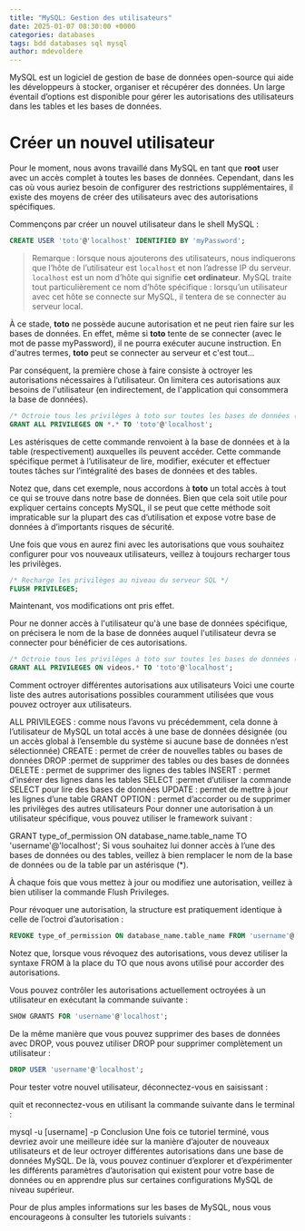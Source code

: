 ```yaml
---
title: "MySQL: Gestion des utilisateurs"
date: 2025-01-07 08:30:00 +0000 
categories: databases
tags: bdd databases sql mysql
author: mdevoldere
--- 
```



MySQL est un logiciel de gestion de base de données open-source qui aide les développeurs à stocker, organiser et récupérer des données. Un large éventail d’options est disponible pour gérer les autorisations des utilisateurs dans les tables et les bases de données. 


# Créer un nouvel utilisateur

Pour le moment, nous avons travaillé dans MySQL en tant que **root** user avec un accès complet à toutes les bases de données. Cependant, dans les cas où vous auriez besoin de configurer des restrictions supplémentaires, il existe des moyens de créer des utilisateurs avec des autorisations spécifiques.

Commençons par créer un nouvel utilisateur dans le shell MySQL :

```sql
CREATE USER 'toto'@'localhost' IDENTIFIED BY 'myPassword';
```

> Remarque : lorsque nous ajouterons des utilisateurs, nous indiquerons que l’hôte de l’utilisateur est `localhost` et non l’adresse IP du serveur. `localhost` est un nom d’hôte qui signifie **cet ordinateur**. MySQL traite tout particulièrement ce nom d’hôte spécifique : lorsqu’un utilisateur avec cet hôte se connecte sur MySQL, il tentera de se connecter au serveur local.

À ce stade, **toto** ne possède aucune autorisation et ne peut rien faire sur les bases de données. En effet, même si **toto** tente de se connecter (avec le mot de passe myPassword), il ne pourra exécuter aucune instruction. En d'autres termes, **toto** peut se connecter au serveur et c'est tout...

Par conséquent, la première chose à faire consiste à octroyer les autorisations nécessaires à l’utilisateur. On limitera ces autorisations aux besoins de l'utilisateur (en indirectement, de l'application qui consommera la base de données).

```sql
/* Octroie tous les privilèges à toto sur toutes les bases de données (*.*) */
GRANT ALL PRIVILEGES ON *.* TO 'toto'@'localhost';
```

Les astérisques de cette commande renvoient à la base de données et à la table (respectivement) auxquelles ils peuvent accéder. Cette commande spécifique permet à l’utilisateur de lire, modifier, exécuter et effectuer toutes tâches sur l’intégralité des bases de données et des tables.

Notez que, dans cet exemple, nous accordons à **toto** un total accès à tout ce qui se trouve dans notre base de données. Bien que cela soit utile pour expliquer certains concepts MySQL, il se peut que cette méthode soit impraticable sur la plupart des cas d’utilisation et expose votre base de données à d’importants risques de sécurité.

Une fois que vous en aurez fini avec les autorisations que vous souhaitez configurer pour vos nouveaux utilisateurs, veillez à toujours recharger tous les privilèges.

```sql
/* Recharge les privilèges au niveau du serveur SQL */
FLUSH PRIVILEGES;
```

Maintenant, vos modifications ont pris effet.

Pour ne donner accès à l'utilisateur qu'à une base de données spécifique, on précisera le nom de la base de données auquel l'utilisateur devra se connecter pour bénéficier de ces autorisations.

```sql
/* Octroie tous les privilèges à toto sur toutes les bases de données (*.*) */
GRANT ALL PRIVILEGES ON videos.* TO 'toto'@'localhost';
```

Comment octroyer différentes autorisations aux utilisateurs
Voici une courte liste des autres autorisations possibles couramment utilisées que vous pouvez octroyer aux utilisateurs.

ALL PRIVILEGES : comme nous l’avons vu précédemment, cela donne à l’utilisateur de MySQL un total accès à une base de données désignée (ou un accès global à l’ensemble du système si aucune base de données n’est sélectionnée)
CREATE : permet de créer de nouvelles tables ou bases de données
DROP :permet de supprimer des tables ou des bases de données
DELETE : permet de supprimer des lignes des tables
INSERT : permet d’insérer des lignes dans les tables
SELECT :permet d’utiliser la commande SELECT pour lire des bases de données
UPDATE : permet de mettre à jour les lignes d’une table
GRANT OPTION : permet d’accorder ou de supprimer les privilèges des autres utilisateurs
Pour donner une autorisation à un utilisateur spécifique, vous pouvez utiliser le framework suivant :

GRANT type_of_permission ON database_name.table_name TO 'username'@'localhost';
Si vous souhaitez lui donner accès à l’une des bases de données ou des tables, veillez à bien remplacer le nom de la base de données ou de la table par un astérisque (*).

À chaque fois que vous mettez à jour ou modifiez une autorisation, veillez à bien utiliser la commande Flush Privileges.

Pour révoquer une autorisation, la structure est pratiquement identique à celle de l’octroi d’autorisation :

```sql
REVOKE type_of_permission ON database_name.table_name FROM 'username'@'localhost';
```

Notez que, lorsque vous révoquez des autorisations, vous devez utiliser la syntaxe FROM à la place du TO que nous avons utilisé pour accorder des autorisations.

Vous pouvez contrôler les autorisations actuellement octroyées à un utilisateur en exécutant la commande suivante :

```sql
SHOW GRANTS FOR 'username'@'localhost';
```

De la même manière que vous pouvez supprimer des bases de données avec DROP, vous pouvez utiliser DROP pour supprimer complètement un utilisateur :

```sql
DROP USER 'username'@'localhost';
```

Pour tester votre nouvel utilisateur, déconnectez-vous en saisissant :

quit
et reconnectez-vous en utilisant la commande suivante dans le terminal :

mysql -u [username] -p
Conclusion
Une fois ce tutoriel terminé, vous devriez avoir une meilleure idée sur la manière d’ajouter de nouveaux utilisateurs et de leur octroyer différentes autorisations dans une base de données MySQL. De là, vous pouvez continuer d’explorer et d’expérimenter les différents paramètres d’autorisation qui existent pour votre base de données ou en apprendre plus sur certaines configurations MySQL de niveau supérieur.

Pour de plus amples informations sur les bases de MySQL, nous vous encourageons à consulter les tutoriels suivants :